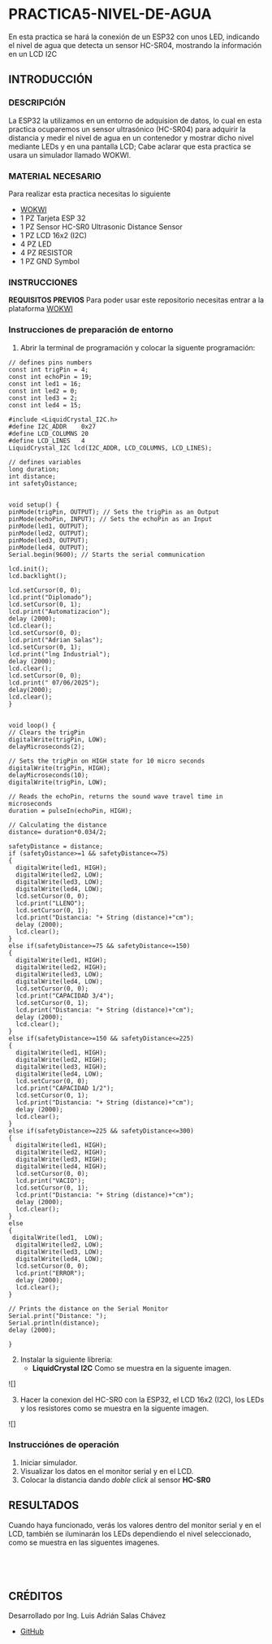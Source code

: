 # PRACTICA5-NIVEL-DE-AGUA
En esta practica se hará la conexión de un ESP32 con unos LED, indicando el nivel de agua que detecta un sensor HC-SR04, mostrando la información en un LCD I2C

## INTRODUCCIÓN

### DESCRIPCIÓN
La ESP32 la utilizamos en un entorno de adquision de datos, lo cual en esta practica ocuparemos un sensor ultrasónico (HC-SR04) para adquirir la distancia y medir el nivel de agua en un contenedor y mostrar dicho nivel mediante LEDs y en una pantalla LCD; Cabe aclarar que esta practica se usara un simulador llamado WOKWI.

### MATERIAL NECESARIO

Para realizar esta practica necesitas lo siguiente
- [WOKWI](https://wokwi.com/)
- 1 PZ Tarjeta ESP 32
- 1 PZ Sensor HC-SR0 Ultrasonic Distance Sensor
- 1 PZ LCD 16x2 (I2C)
- 4 PZ LED
- 4 PZ RESISTOR
- 1 PZ GND Symbol

### INSTRUCCIONES

**REQUISITOS PREVIOS**
Para poder usar este repositorio necesitas entrar a la plataforma [WOKWI](https://wokwi.com/)

### Instrucciones de preparación de entorno

1. Abrir la terminal de programación y colocar la siguente programación:

```
// defines pins numbers
const int trigPin = 4;
const int echoPin = 19;
const int led1 = 16;
const int led2 = 0;
const int led3 = 2;
const int led4 = 15;

#include <LiquidCrystal_I2C.h>
#define I2C_ADDR    0x27
#define LCD_COLUMNS 20
#define LCD_LINES   4
LiquidCrystal_I2C lcd(I2C_ADDR, LCD_COLUMNS, LCD_LINES);

// defines variables
long duration;
int distance;
int safetyDistance;


void setup() {
pinMode(trigPin, OUTPUT); // Sets the trigPin as an Output
pinMode(echoPin, INPUT); // Sets the echoPin as an Input
pinMode(led1, OUTPUT);
pinMode(led2, OUTPUT);
pinMode(led3, OUTPUT);
pinMode(led4, OUTPUT);
Serial.begin(9600); // Starts the serial communication

lcd.init();
lcd.backlight();

lcd.setCursor(0, 0);
lcd.print("Diplomado");
lcd.setCursor(0, 1);
lcd.print("Automatizacion");
delay (2000);
lcd.clear();
lcd.setCursor(0, 0);
lcd.print("Adrian Salas");
lcd.setCursor(0, 1);
lcd.print("lng Industrial");
delay (2000);
lcd.clear();
lcd.setCursor(0, 0);
lcd.print(" 07/06/2025");
delay(2000);
lcd.clear();
}


void loop() {
// Clears the trigPin
digitalWrite(trigPin, LOW);
delayMicroseconds(2);

// Sets the trigPin on HIGH state for 10 micro seconds
digitalWrite(trigPin, HIGH);
delayMicroseconds(10);
digitalWrite(trigPin, LOW);

// Reads the echoPin, returns the sound wave travel time in microseconds
duration = pulseIn(echoPin, HIGH);

// Calculating the distance
distance= duration*0.034/2;

safetyDistance = distance;
if (safetyDistance>=1 && safetyDistance<=75)
{
  digitalWrite(led1, HIGH);
  digitalWrite(led2, LOW);
  digitalWrite(led3, LOW);
  digitalWrite(led4, LOW);
  lcd.setCursor(0, 0);
  lcd.print("LLENO");
  lcd.setCursor(0, 1);
  lcd.print("Distancia: "+ String (distance)+"cm");
  delay (2000);
  lcd.clear();
}
else if(safetyDistance>=75 && safetyDistance<=150) 
{
  digitalWrite(led1, HIGH);
  digitalWrite(led2, HIGH);
  digitalWrite(led3, LOW);
  digitalWrite(led4, LOW);
  lcd.setCursor(0, 0);
  lcd.print("CAPACIDAD 3/4");
  lcd.setCursor(0, 1);
  lcd.print("Distancia: "+ String (distance)+"cm");
  delay (2000);
  lcd.clear();
}
else if(safetyDistance>=150 && safetyDistance<=225) 
{
  digitalWrite(led1, HIGH);
  digitalWrite(led2, HIGH);
  digitalWrite(led3, HIGH);
  digitalWrite(led4, LOW);
  lcd.setCursor(0, 0);
  lcd.print("CAPACIDAD 1/2");
  lcd.setCursor(0, 1);
  lcd.print("Distancia: "+ String (distance)+"cm");
  delay (2000);
  lcd.clear();
}
else if(safetyDistance>=225 && safetyDistance<=300) 
{
  digitalWrite(led1, HIGH);
  digitalWrite(led2, HIGH);
  digitalWrite(led3, HIGH);
  digitalWrite(led4, HIGH);
  lcd.setCursor(0, 0);
  lcd.print("VACIO");
  lcd.setCursor(0, 1);
  lcd.print("Distancia: "+ String (distance)+"cm");
  delay (2000);
  lcd.clear();
}
else
{
 digitalWrite(led1,  LOW);
  digitalWrite(led2, LOW);
  digitalWrite(led3, LOW);
  digitalWrite(led4, LOW);
  lcd.setCursor(0, 0);
  lcd.print("ERROR");
  delay (2000);
  lcd.clear();
}

// Prints the distance on the Serial Monitor
Serial.print("Distance: ");
Serial.println(distance);
delay (2000);

}
```
2. Instalar la siguiente libreria:
      - **LiquidCrystal I2C**
   Como se muestra en la siguente imagen.

![]

3. Hacer la conexion del HC-SR0 con la ESP32, el LCD 16x2 (I2C), los LEDs y los resistores como se muestra en la siguente imagen.

![]

### Instrucciónes de operación

1. Iniciar simulador.
2. Visualizar los datos en el monitor serial y en el LCD.
3. Colocar la distancia dando *doble click* al sensor **HC-SR0**

## RESULTADOS

Cuando haya funcionado, verás los valores dentro del monitor serial y en el LCD, también se iluminarán los LEDs dependiendo el nivel seleccionado, como se muestra en las siguentes imagenes.

![]()

![]()

![]()

![]()

## CRÉDITOS

Desarrollado por Ing. Luis Adrián Salas Chávez
- [GitHub](https://github.com/)
